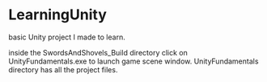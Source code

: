 # LearningUnity
basic Unity project I made to learn.

inside the SwordsAndShovels_Build directory click on UnityFundamentals.exe to launch game scene window.
UnityFundamentals directory has all the project files.
